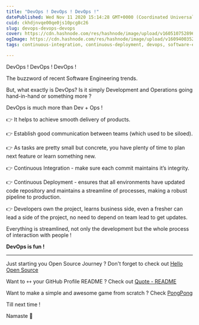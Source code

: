 ```yaml
---
title: "DevOps ! DevOps ! DevOps !"
datePublished: Wed Nov 11 2020 15:14:28 GMT+0000 (Coordinated Universal Time)
cuid: ckhdjnvqe00qe0js10pcg8c26
slug: devops-devops-devops
cover: https://cdn.hashnode.com/res/hashnode/image/upload/v1605107528962/YVU5L4ayj.png
ogImage: https://cdn.hashnode.com/res/hashnode/image/upload/v1609400352485/-fhIwEr3S.png
tags: continuous-integration, continuous-deployment, devops, software-engineering, communication

---
```


DevOps ! DevOps ! DevOps !

The buzzword of recent Software Engineering trends.

But, what exactly is DevOps? Is it simply Development and Operations going hand-in-hand or something more ?

DevOps is much more than Dev + Ops !

👉 It helps to achieve smooth delivery of products.

👉 Establish good communication between teams (which used to be siloed).

👉 As tasks are pretty small but concrete, you have plenty of time to plan next feature or learn something new.

👉 Continuous Integration - make sure each commit maintains it’s integrity.

👉 Continuous Deployment - ensures that all environments have updated code repository and maintains a streamline of processes, making a robust pipeline to production.

👉 Developers own the project, learns business side, even a fresher can lead a side of the project, no need to depend on team lead to get updates.

Everything is streamlined, not only the development but the whole process of interaction with people !

**DevOps is fun !**

---

Just starting you Open Source Journey ? Don't forget to check out [Hello Open Source](https://github.com/siddharth2016/hello-open-source)

Want to `++` your GitHub Profile README ? Check out [Quote - README](https://github.com/marketplace/actions/quote-readme)

Want to make a simple and awesome game from scratch ? Check [PongPong](https://github.com/siddharth2016/PongPong)

Till next time !

Namaste 🙏